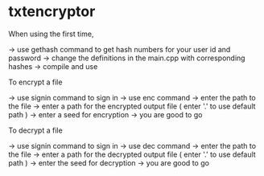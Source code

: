 # txtencryptor

When using the first time, 

-> use gethash command to get hash numbers for your user id and password
-> change the definitions in the main.cpp with corresponding hashes
-> compile and use


To encrypt a file

-> use signin command to sign in
-> use enc command
-> enter the path to the file
-> enter a path for the encrypted output file  ( enter '.' to use default path )
-> enter a seed for encryption
-> you are good to go

To decrypt a file

-> use signin command to sign in
-> use dec command
-> enter the path to the file
-> enter a path for the decrypted output file  ( enter '.' to use default path )
-> enter the seed for decryption
-> you are good to go
